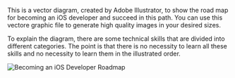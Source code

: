 This is a vector diagram, created by Adobe Illustrator, to show the road map for becoming an iOS developer and succeed in this path. You can use this vectore graphic file to generate high quality images in your desired sizes.

To explain the diagram, there are some technical skills that are divided into different categories. The point is that there is no necessity to learn all these skills and no necessity to learn them in the illustrated order.

![Becoming an iOS Developer Roadmap](https://amirrezaeghtedari.com/wp-content/uploads/2021/02/Becoming-iOS-Developer-Roadmap-2021-PNG.png)


